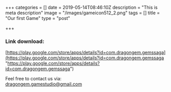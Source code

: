 +++
categories = []
date = 2019-05-14T08:46:10Z
description = "This is meta description"
image = "/images/gameicon512_2.png"
tags = []
title = "Our first Game"
type = "post"

+++
### Link download:

[https://play.google.com/store/apps/details?id=com.dragongem.gemssaga](https://play.google.com/store/apps/details?id=com.dragongem.gemssaga "https://play.google.com/store/apps/details?id=com.dragongem.gemssaga")

Feel free to contact us via:  
dragongem.gamestudio@gmail.com